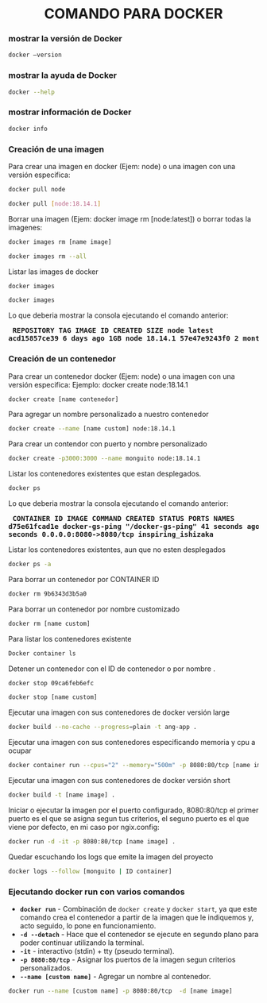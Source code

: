 <div align="center">
    <h1>COMANDO PARA DOCKER</h1>
</div>

### mostrar la versión de Docker
```bash
docker –version
```
### mostrar la ayuda de Docker
```bash
docker --help
```
### mostrar información de Docker
```bash
docker info
```
### Creación de una imagen
Para crear una imagen en docker (Ejem: node) o una imagen con una versión especifica:
```bash
docker pull node
```
```bash
docker pull [node:18.14.1]
```
Borrar una imagen (Ejem: docker image rm [node:latest]) o borrar todas la imagenes:
```bash
docker images rm [name image]
```
```bash
docker images rm --all
```
Listar las images de docker
```bash
docker images
```

```bash
docker images
```
Lo que deberia mostrar la consola ejecutando el comando anterior:
<strong><pre>
REPOSITORY   TAG       IMAGE ID       CREATED        SIZE
node         latest    acd15857ce39   6 days ago     1GB
node         18.14.1   57e47e9243f0   2 months ago   996MB
</pre></strong>

### Creación de un contenedor
Para crear un contenedor docker (Ejem: node) o una imagen con una versión especifica:
Ejemplo: docker create node:18.14.1
```bash
docker create [name contenedor]
```
Para agregar un nombre personalizado a nuestro contenedor
```bash
docker create --name [name custom] node:18.14.1
```

Para crear un contendor con puerto y nombre personalizado
```bash
docker create -p3000:3000 --name monguito node:18.14.1
 ```
Listar los contenedores existentes que estan desplegados.
```bash
docker ps
```
Lo que deberia mostrar la consola ejecutando el comando anterior:
<strong><pre>
CONTAINER ID   IMAGE            COMMAND             CREATED          STATUS          PORTS                    NAMES
d75e61fcad1e   docker-gs-ping   "/docker-gs-ping"   41 seconds ago   Up 40 seconds   0.0.0.0:8080->8080/tcp   inspiring_ishizaka
</pre></strong>

Listar los contenedores existentes, aun que no esten desplegados
```bash
docker ps -a
```
Para borrar un contenedor por CONTAINER ID
```bash
docker rm 9b6343d3b5a0
```
Para borrar un contenedor por nombre customizado
```bash
docker rm [name custom]
```
Para listar los contenedores existente
```bash
Docker container ls
```
Detener un contenedor con el ID de contenedor o por nombre .
```bash
docker stop 09ca6feb6efc
```
```bash
docker stop [name custom]
```
Ejecutar una imagen con sus contenedores de docker versión large
```bash
docker build --no-cache --progress=plain -t ang-app .
```
Ejecutar una imagen con sus contenedores especificando memoria y cpu a ocupar
```bash
docker container run --cpus="2" --memory="500m" -p 8080:80/tcp [name image]
```
Ejecutar una imagen con sus contenedores de docker versión short
```bash
docker build -t [name image] .
```
Iniciar o ejecutar la imagen por el puerto configurado, 8080:80/tcp el primer puerto es el que se asigna segun tus criterios, el seguno puerto es el que viene por defecto, en mi caso por ngix.config:
```bash
docker run -d -it -p 8080:80/tcp [name image] .
```
Quedar escuchando los logs que emite la imagen del proyecto
```bash
docker logs --follow [monguito | ID container]
```

### Ejecutando docker run con varios comandos
- **`docker run`** - Combinación de `docker create` y `docker start`, ya que este comando crea el contenedor a partir de la imagen que le indiquemos y, acto seguido, lo pone en funcionamiento.
- **`-d --detach`** - Hace que el contenedor se ejecute en segundo plano para poder continuar utilizando la terminal.
- **`-it`** - interactivo (stdin) + tty (pseudo terminal).
- **`-p 8080:80/tcp`** - Asignar los puertos de la imagen segun criterios personalizados.
- **`--name [custom name]`** - Agregar un nombre al contenedor.

```bash
docker run --name [custom name] -p 8080:80/tcp  -d [name image]
```